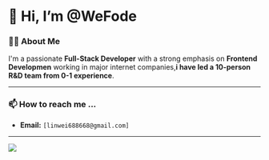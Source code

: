 # 👋 Hi, I’m @WeFode

### 👨‍💻 About Me

I'm a passionate **Full-Stack Developer** with a strong emphasis on **Frontend Developmen** working in major internet companies,**i have led a 10-person R&D team from 0-1 experience**.

---

### 📫 How to reach me ...

*   **Email:** `[linwei688668@gmail.com]` 

---

![](https://komarev.com/ghpvc/?username=WeFode) 
